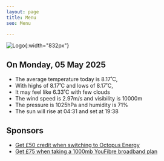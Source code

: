 ```yaml
---
layout: page
title: Menu
seo: Menu

---
```


![Logo](/images/logo.jpg){:width="832px"}

<!-- weather_marker starts -->
## On Monday, 05 May 2025

- The average temperature today is 8.17˚C,
- With highs of 8.17˚C and lows of 8.17˚C,
- It may feel like 6.33˚C with few clouds
- The wind speed is 2.97m/s and visibility is 10000m
- The pressure is 1025hPa and humidity is 71%
- The sun will rise at 04:31 and set at 19:38

<!-- weather_marker ends -->

## Sponsors

- [Get £50 credit when switching to Octopus Energy](https://bit.ly/3oD1nnS)
- [Get £75 when taking a 1000mb YouFibre broadband plan](https://aklam.io/91zWhU?)
